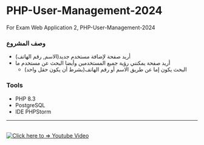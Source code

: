 # PHP-User-Management-2024
For Exam Web Application 2, PHP-User-Management-2024

### وصف المشروع 
- أريد صفحة لإضافة مستخدم جديد(الاسم, رقم الهاتف)
- أريد صفحة يمكنني رؤية جميع المستخدمين وأيضا البحث عن مستخدم ما
  - البحث يكون إما عن طريق الاسم أو رقم الهاتف(بشرط أن يكون حقل واحد)

### Tools 
- PHP 8.3
- PostgreSQL
- IDE PHPStorm

<hr/>
<br/>

<a href="https://youtu.be/tprnZ5gq9UA" target="_blank">
  <img src="http://img.youtube.com/vi/tprnZ5gq9UA/0.jpg" alt="Click here to => Youtube Video">
</a>

<br/>
<br/>


